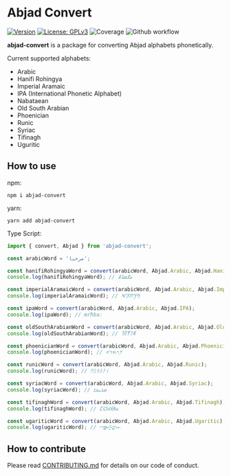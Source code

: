 # Abjad Convert

[![Version](https://img.shields.io/badge/version-0.11.0-blue.svg)](https://github.com/amerharb/abjad/tree/abjad-convert/version/0.11.0)
[![License: GPLv3](https://img.shields.io/badge/License-ISC-blue.svg)](https://opensource.org/licenses/ISC)
![Coverage](https://raw.githubusercontent.com/amerharb/abjad/abjad-convert/version/0.11.0/packages/abjad-convert/badges/coverage.svg)
![Github workflow](https://github.com/amerharb/abjad/actions/workflows/lint-test.yaml/badge.svg?branch=abjad-convert/version/0.11.0)

**abjad-convert** is a package for converting Abjad alphabets phonetically.

Current supported alphabets:
- Arabic
- Hanifi Rohingya
- Imperial Aramaic
- IPA (International Phonetic Alphabet)
- Nabataean
- Old South Arabian
- Phoenician
- Runic
- Syriac
- Tifinagh
- Uguritic

## How to use
npm:
```shell
npm i abjad-convert
```

yarn:
```shell
yarn add abjad-convert
```

Type Script:
```js
import { convert, Abjad } from 'abjad-convert';

const arabicWord = 'مرحبا';

const hanifiRohingyaWord = convert(arabicWord, Abjad.Arabic, Abjad.HanifiRohingya);
console.log(hanifiRohingyaWord); // 𐴔𐴌𐴇𐴁𐴀

const imperialAramaicWord = convert(arabicWord, Abjad.Arabic, Abjad.ImperialAramaic);
console.log(imperialAramaicWord); // 𐡌𐡓𐡇𐡁𐡀

const ipaWord = convert(arabicWord, Abjad.Arabic, Abjad.IPA);
console.log(ipaWord); // mrħbaː

const oldSouthArabianWord = convert(arabicWord, Abjad.Arabic, Abjad.OldSouthArabian);
console.log(oldSouthArabianWord); // 𐩣𐩧𐩢𐩨𐩡

const phoenicianWord = convert(arabicWord, Abjad.Arabic, Abjad.Phoenician);
console.log(phoenicianWord); // 𐤌𐤓𐤇𐤁𐤀

const runicWord = convert(arabicWord, Abjad.Arabic, Abjad.Runic);
console.log(runicWord); // ᛗᚱᚻᛒᚫᚮ

const syriacWord = convert(arabicWord, Abjad.Arabic, Abjad.Syriac);
console.log(syriacWord); // ܡܪܚܒܐ

const tifinaghWord = convert(arabicWord, Abjad.Arabic, Abjad.Tifinagh);
console.log(tifinaghWord); // ⵎⵔⵃⴱⴰ

const ugariticWord = convert(arabicWord, Abjad.Arabic, Abjad.Ugaritic);
console.log(ugariticWord); // 𐎎𐎗𐎈𐎁𐎀
```
## How to contribute
Please read [CONTRIBUTING.md](CONTRIBUTING.md) for details on our code of conduct.
